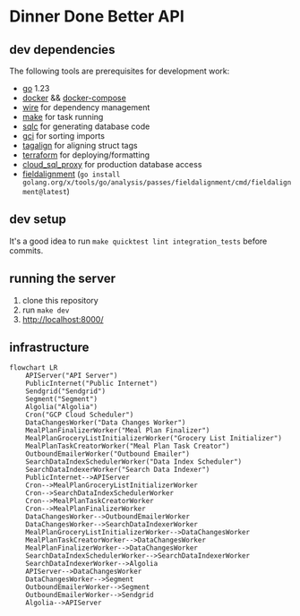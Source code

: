# Dinner Done Better API

## dev dependencies

The following tools are prerequisites for development work:

- [go](https://golang.org/) 1.23
- [docker](https://docs.docker.com/get-docker/) &&  [docker-compose](https://docs.docker.com/compose/install/)
- [wire](https://github.com/google/wire) for dependency management
- [make](https://www.gnu.org/software/make/) for task running
- [sqlc](https://sqlc.dev/) for generating database code
- [gci](https://www.github.com/daixiang0/gci) for sorting imports
- [tagalign](https://www.github.com/4meepo/tagalign) for aligning struct tags
- [terraform](https://learn.hashicorp.com/tutorials/terraform/install-cli) for deploying/formatting
- [cloud_sql_proxy](https://cloud.google.com/sql/docs/postgres/sql-proxy) for production database access
- [fieldalignment](https://pkg.go.dev/golang.org/x/tools/go/analysis/passes/fieldalignment) (`go install golang.org/x/tools/go/analysis/passes/fieldalignment/cmd/fieldalignment@latest`)

## dev setup

It's a good idea to run `make quicktest lint integration_tests` before commits.

## running the server

1. clone this repository
2. run `make dev`
3. [http://localhost:8000/](http://localhost:8000/)

## infrastructure

```mermaid
flowchart LR
    APIServer("API Server")
    PublicInternet("Public Internet")
    Sendgrid("Sendgrid")
    Segment("Segment")
    Algolia("Algolia")
    Cron("GCP Cloud Scheduler")
    DataChangesWorker("Data Changes Worker")
    MealPlanFinalizerWorker("Meal Plan Finalizer")
    MealPlanGroceryListInitializerWorker("Grocery List Initializer")
    MealPlanTaskCreatorWorker("Meal Plan Task Creator")
    OutboundEmailerWorker("Outbound Emailer")
    SearchDataIndexSchedulerWorker("Data Index Scheduler")
    SearchDataIndexerWorker("Search Data Indexer")
    PublicInternet-->APIServer
    Cron-->MealPlanGroceryListInitializerWorker
    Cron-->SearchDataIndexSchedulerWorker
    Cron-->MealPlanTaskCreatorWorker
    Cron-->MealPlanFinalizerWorker
    DataChangesWorker-->OutboundEmailerWorker
    DataChangesWorker-->SearchDataIndexerWorker
    MealPlanGroceryListInitializerWorker-->DataChangesWorker
    MealPlanTaskCreatorWorker-->DataChangesWorker
    MealPlanFinalizerWorker-->DataChangesWorker
    SearchDataIndexSchedulerWorker-->SearchDataIndexerWorker
    SearchDataIndexerWorker-->Algolia
    APIServer-->DataChangesWorker
    DataChangesWorker-->Segment
    OutboundEmailerWorker-->Segment
    OutboundEmailerWorker-->Sendgrid
    Algolia-->APIServer
```
